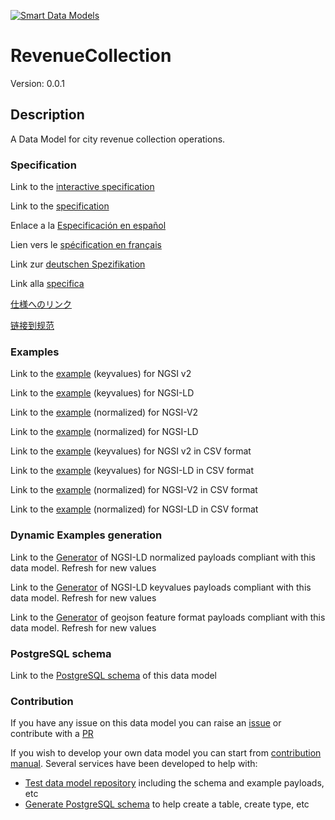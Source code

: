 [![Smart Data Models](https://smartdatamodels.org/wp-content/uploads/2022/01/SmartDataModels_logo.png "Logo")](https://smartdatamodels.org)
# RevenueCollection
Version: 0.0.1

## Description 

A Data Model for city revenue collection operations.
### Specification

Link to the [interactive specification](https://swagger.lab.fiware.org/?url=https://smart-data-models.github.io/dataModel.PublicAccountability/RevenueCollection/swagger.yaml)

Link to the [specification](https://github.com/smart-data-models/dataModel.PublicAccountability/blob/master/RevenueCollection/doc/spec.md)

Enlace a la [Especificación en español](https://github.com/smart-data-models/dataModel.PublicAccountability/blob/master/RevenueCollection/doc/spec_ES.md)

Lien vers le [spécification en français](https://github.com/smart-data-models/dataModel.PublicAccountability/blob/master/RevenueCollection/doc/spec_FR.md)

Link zur [deutschen Spezifikation](https://github.com/smart-data-models/dataModel.PublicAccountability/blob/master/RevenueCollection/doc/spec_DE.md)

Link alla [specifica](https://github.com/smart-data-models/dataModel.PublicAccountability/blob/master/RevenueCollection/doc/spec_IT.md)

[仕様へのリンク](https://github.com/smart-data-models/dataModel.PublicAccountability/blob/master/RevenueCollection/doc/spec_JA.md)

[链接到规范](https://github.com/smart-data-models/dataModel.PublicAccountability/blob/master/RevenueCollection/doc/spec_ZH.md)
### Examples

Link to the [example](https://smart-data-models.github.io/dataModel.PublicAccountability/RevenueCollection/examples/example.json) (keyvalues) for NGSI v2

Link to the [example](https://smart-data-models.github.io/dataModel.PublicAccountability/RevenueCollection/examples/example.jsonld) (keyvalues) for NGSI-LD

Link to the [example](https://smart-data-models.github.io/dataModel.PublicAccountability/RevenueCollection/examples/example-normalized.json) (normalized) for NGSI-V2

Link to the [example](https://smart-data-models.github.io/dataModel.PublicAccountability/RevenueCollection/examples/example-normalized.jsonld) (normalized) for NGSI-LD

Link to the [example](https://github.com/smart-data-models/dataModel.PublicAccountability/blob/master/RevenueCollection/examples/example.json.csv) (keyvalues) for NGSI v2 in CSV format

Link to the [example](https://github.com/smart-data-models/dataModel.PublicAccountability/blob/master/RevenueCollection/examples/example.jsonld.csv) (keyvalues) for NGSI-LD in CSV format

Link to the [example](https://github.com/smart-data-models/dataModel.PublicAccountability/blob/master/RevenueCollection/examples/example-normalized.json.csv) (normalized) for NGSI-V2 in CSV format

Link to the [example](https://github.com/smart-data-models/dataModel.PublicAccountability/blob/master/RevenueCollection/examples/example-normalized.jsonld.csv) (normalized) for NGSI-LD in CSV format
### Dynamic Examples generation

Link to the [Generator](https://smartdatamodels.org/extra/ngsi-ld_generator.php?schemaUrl=https://raw.githubusercontent.com/smart-data-models/dataModel.PublicAccountability/master/RevenueCollection/schema.json&email=info@smartdatamodels.org) of NGSI-LD normalized payloads compliant with this data model. Refresh for new values

Link to the [Generator](https://smartdatamodels.org/extra/ngsi-ld_generator_keyvalues.php?schemaUrl=https://raw.githubusercontent.com/smart-data-models/dataModel.PublicAccountability/master/RevenueCollection/schema.json&email=info@smartdatamodels.org) of NGSI-LD keyvalues payloads compliant with this data model. Refresh for new values

Link to the [Generator](https://smartdatamodels.org/extra/geojson_features_generator.php?schemaUrl=https://raw.githubusercontent.com/smart-data-models/dataModel.PublicAccountability/master/RevenueCollection/schema.json&email=info@smartdatamodels.org) of geojson feature format payloads compliant with this data model. Refresh for new values
### PostgreSQL schema

Link to the [PostgreSQL schema](https://github.com/smart-data-models/dataModel.PublicAccountability/blob/master/RevenueCollection/schema.sql) of this data model
### Contribution

 If you have any issue on this data model you can raise an [issue](https://github.com/smart-data-models/dataModel.PublicAccountability/issues)  or contribute with a [PR](https://github.com/smart-data-models/dataModel.PublicAccountability/pulls)

 If you wish to develop your own data model you can start from [contribution manual](https://bit.ly/contribution_manual). Several services have been developed to help with: 
 - [Test data model repository](https://smartdatamodels.org/index.php/data-models-contribution-api/) including the schema and example payloads, etc
 - [Generate PostgreSQL schema](https://smartdatamodels.org/index.php/sql-service/) to help create a table, create type, etc